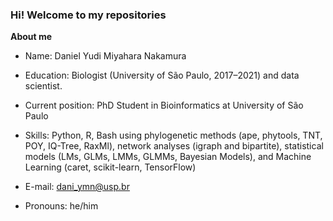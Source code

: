### Hi! Welcome to my repositories

**About me** 

- Name: Daniel Yudi Miyahara Nakamura

- Education: Biologist (University of São Paulo, 2017–2021) and data scientist.

- Current position: PhD Student in Bioinformatics at University of São Paulo
 
- Skills: Python, R, Bash using phylogenetic methods (ape, phytools, TNT, POY, IQ-Tree, RaxMl), network analyses (igraph and bipartite), statistical models (LMs, GLMs, LMMs, GLMMs, Bayesian Models), and Machine Learning (caret, scikit-learn, TensorFlow)

- E-mail: dani_ymn@usp.br

- Pronouns: he/him
